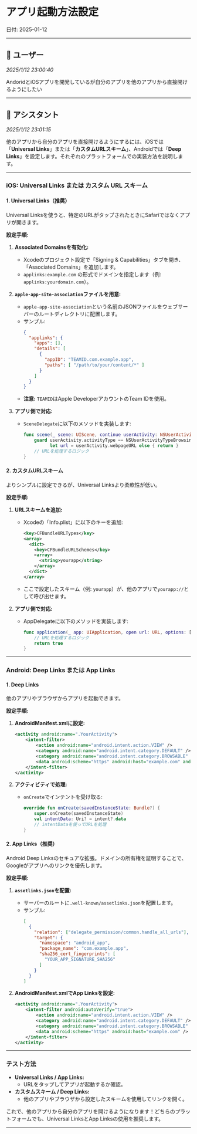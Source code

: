 # アプリ起動方法設定

日付: 2025-01-12

---

## 👤 ユーザー
*2025/1/12 23:00:40*

AndoridとiOSアプリを開発しているが自分のアプリを他のアプリから直接開けるようにしたい

---

## 🤖 アシスタント
*2025/1/12 23:01:15*

他のアプリから自分のアプリを直接開けるようにするには、iOSでは「**Universal Links**」または「**カスタムURLスキーム**」、Androidでは「**Deep Links**」を設定します。それぞれのプラットフォームでの実装方法を説明します。

---

### iOS: Universal Links または カスタム URL スキーム

#### 1. **Universal Links（推奨）**
Universal Linksを使うと、特定のURLがタップされたときにSafariではなくアプリが開きます。

**設定手順:**
1. **Associated Domainsを有効化:**
   - Xcodeのプロジェクト設定で「Signing & Capabilities」タブを開き、「Associated Domains」を追加します。
   - `applinks:example.com` の形式でドメインを指定します（例: `applinks:yourdomain.com`）。

2. **`apple-app-site-association`ファイルを用意:**
   - `apple-app-site-association`という名前のJSONファイルをウェブサーバーのルートディレクトリに配置します。
   - サンプル:
     ```json
     {
       "applinks": {
         "apps": [],
         "details": [
           {
             "appID": "TEAMID.com.example.app",
             "paths": [ "/path/to/your/content/*" ]
           }
         ]
       }
     }
     ```
   - **注意:** `TEAMID`はApple DeveloperアカウントのTeam IDを使用。

3. **アプリ側で対応:**
   - `SceneDelegate`に以下のメソッドを実装します:
     ```swift
     func scene(_ scene: UIScene, continue userActivity: NSUserActivity) {
         guard userActivity.activityType == NSUserActivityTypeBrowsingWeb,
               let url = userActivity.webpageURL else { return }
         // URLを処理するロジック
     }
     ```

#### 2. **カスタムURLスキーム**
よりシンプルに設定できるが、Universal Linksより柔軟性が低い。

**設定手順:**
1. **URLスキームを追加:**
   - Xcodeの「Info.plist」に以下のキーを追加:
     ```xml
     <key>CFBundleURLTypes</key>
     <array>
       <dict>
         <key>CFBundleURLSchemes</key>
         <array>
           <string>yourapp</string>
         </array>
       </dict>
     </array>
     ```
   - ここで設定したスキーム（例: `yourapp`）が、他のアプリで`yourapp://`として呼び出せます。

2. **アプリ側で対応:**
   - AppDelegateに以下のメソッドを実装します:
     ```swift
     func application(_ app: UIApplication, open url: URL, options: [UIApplication.OpenURLOptionsKey : Any] = [:]) -> Bool {
         // URLを処理するロジック
         return true
     }
     ```

---

### Android: Deep Links または App Links

#### 1. **Deep Links**
他のアプリやブラウザからアプリを起動できます。

**設定手順:**
1. **AndroidManifest.xmlに設定:**
   ```xml
   <activity android:name=".YourActivity">
       <intent-filter>
           <action android:name="android.intent.action.VIEW" />
           <category android:name="android.intent.category.DEFAULT" />
           <category android:name="android.intent.category.BROWSABLE" />
           <data android:scheme="https" android:host="example.com" android:pathPrefix="/path" />
       </intent-filter>
   </activity>
   ```

2. **アクティビティで処理:**
   - `onCreate`でインテントを受け取る:
     ```kotlin
     override fun onCreate(savedInstanceState: Bundle?) {
         super.onCreate(savedInstanceState)
         val intentData: Uri? = intent?.data
         // intentDataを使ってURLを処理
     }
     ```

#### 2. **App Links（推奨）**
Android Deep Linksのセキュアな拡張。ドメインの所有権を証明することで、Googleがアプリへのリンクを優先します。

**設定手順:**
1. **`assetlinks.json`を配置:**
   - サーバーのルートに`.well-known/assetlinks.json`を配置します。
   - サンプル:
     ```json
     [
       {
         "relation": ["delegate_permission/common.handle_all_urls"],
         "target": {
           "namespace": "android_app",
           "package_name": "com.example.app",
           "sha256_cert_fingerprints": [
             "YOUR_APP_SIGNATURE_SHA256"
           ]
         }
       }
     ]
     ```

2. **AndroidManifest.xmlでApp Linksを設定:**
   ```xml
   <activity android:name=".YourActivity">
       <intent-filter android:autoVerify="true">
           <action android:name="android.intent.action.VIEW" />
           <category android:name="android.intent.category.DEFAULT" />
           <category android:name="android.intent.category.BROWSABLE" />
           <data android:scheme="https" android:host="example.com" />
       </intent-filter>
   </activity>
   ```

---

### テスト方法
- **Universal Links / App Links:**
  - URLをタップしてアプリが起動するか確認。
- **カスタムスキーム / Deep Links:**
  - 他のアプリやブラウザから設定したスキームを使用してリンクを開く。

これで、他のアプリから自分のアプリを開けるようになります！どちらのプラットフォームでも、Universal LinksとApp Linksの使用を推奨します。

---
